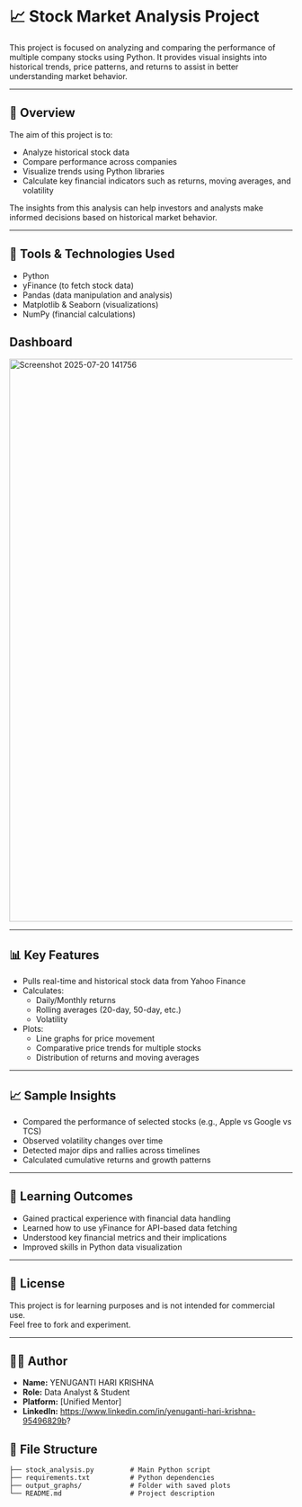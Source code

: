 # 📈 Stock Market Analysis Project

This project is focused on analyzing and comparing the performance of multiple company stocks using Python. It provides visual insights into historical trends, price patterns, and returns to assist in better understanding market behavior.

---

## 📌 Overview

The aim of this project is to:
- Analyze historical stock data
- Compare performance across companies
- Visualize trends using Python libraries
- Calculate key financial indicators such as returns, moving averages, and volatility

The insights from this analysis can help investors and analysts make informed decisions based on historical market behavior.

---

## 🧰 Tools & Technologies Used

- Python  
- yFinance (to fetch stock data)  
- Pandas (data manipulation and analysis)  
- Matplotlib & Seaborn (visualizations)  
- NumPy (financial calculations)

## Dashboard

<img width="1788" height="1001" alt="Screenshot 2025-07-20 141756" src="https://github.com/user-attachments/assets/1d7555b9-a272-464d-b6be-cd22c71fcb23" />

---

## 📊 Key Features

- Pulls real-time and historical stock data from Yahoo Finance
- Calculates:
  - Daily/Monthly returns
  - Rolling averages (20-day, 50-day, etc.)
  - Volatility
- Plots:
  - Line graphs for price movement
  - Comparative price trends for multiple stocks
  - Distribution of returns and moving averages

---

## 📈 Sample Insights

- Compared the performance of selected stocks (e.g., Apple vs Google vs TCS)
- Observed volatility changes over time
- Detected major dips and rallies across timelines
- Calculated cumulative returns and growth patterns

---

## 🧠 Learning Outcomes

- Gained practical experience with financial data handling
- Learned how to use yFinance for API-based data fetching
- Understood key financial metrics and their implications
- Improved skills in Python data visualization

---
## 📜 License

This project is for learning purposes and is not intended for commercial use.  
Feel free to fork and experiment.

---

## 🙋‍♂️ Author

- **Name:** YENUGANTI HARI KRISHNA  
- **Role:** Data Analyst & Student  
- **Platform:** [Unified Mentor]  
- **LinkedIn:** https://www.linkedin.com/in/yenuganti-hari-krishna-95496829b?

  
## 📁 File Structure

```plaintext
├── stock_analysis.py         # Main Python script
├── requirements.txt          # Python dependencies
├── output_graphs/            # Folder with saved plots
└── README.md                 # Project description


